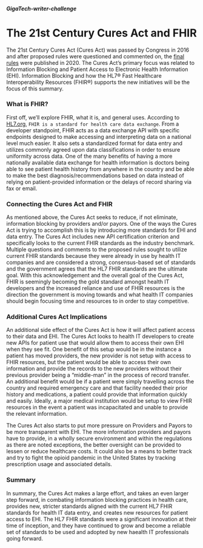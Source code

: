 ##### GigaTech-writer-challenge

# The 21st Century Cures Act and FHIR

The 21st Century Cures Act (Cures Act) was passed by Congress in 2016 and after proposed rules were questioned and commented on, the [final rules](https://www.healthit.gov/curesrule/) were published in 2020.  The Cures Act’s primary focus was related to Information Blocking and Patient Access to Electronic Health Information (EHI).  Information Blocking and how the HL7® Fast Healthcare Interoperability Resources (FHIR®) supports the new initiatives will be the focus of this summary.

### What is FHIR?
First off, we’ll explore FHIR, what it is, and general uses.  According to [HL7.org](https://hl7.org/fhir/), `FHIR is a standard for health care data exchange`.  From a developer standpoint, FHIR acts as a data exchange API with specific endpoints designed to make accessing and interpreting data on a national level much easier.  It also sets a standardized format for data entry and utilizes commonly agreed upon data classifications in order to ensure uniformity across data.  One of the many benefits of having a more nationally available data exchange for health information is doctors being able to see patient health history from anywhere in the country and be able to make the best diagnosis/recommendations based on data instead of relying on patient-provided information or the delays of record sharing via fax or email. 

### Connecting the Cures Act and FHIR
As mentioned above, the Cures Act seeks to reduce, if not eliminate, information blocking by providers and/or payors.  One of the ways the Cures Act is trying to accomplish this is by introducing more standards for EHI and data entry.  The Cures Act includes new API certification criterion and specifically looks to the current FHIR standards as the industry benchmark.  Multiple questions and comments to the proposed rules sought to utilize current FHIR standards because they were already in use by health IT companies and are considered a strong, consensus-based set of standards and the government agrees that the HL7 FHIR standards are the ultimate goal.  With this acknowledgement and the overall goal of the Cures Act, FHIR is seemingly becoming the gold standard amongst health IT developers and the increased reliance and use of FHIR resources is the direction the government is moving towards and what health IT companies should begin focusing time and resources to in order to stay competitive.

### Additional Cures Act Implications
An additional side effect of the Cures Act is how it will affect patient access to their data and EHI.  The Cures Act looks to health IT developers to create new APIs for patient use that would allow them to access their own EHI when they see fit.  One benefit of this setup would be in the instance a patient has moved providers, the new provider is not setup with access to FHIR resources, but the patient would be able to access their own information and provide the records to the new providers without their previous provider being a “middle-man” in the process of record transfer.  An additional benefit would be if a patient were simply travelling across the country and required emergency care and that facility needed their prior history and medications, a patient could provide that information quickly and easily.  Ideally, a major medical institution would be setup to view FHIR resources in the event a patient was incapacitated and unable to provide the relevant information.

The Cures Act also starts to put more pressure on Providers and Payors to be more transparent with EHI.  The more information providers and payors have to provide, in a wholly secure environment and within the regulations as there are noted exceptions, the better oversight can be provided to lessen or reduce healthcare costs.  It could also be a means to better track and try to fight the opioid pandemic in the United States by tracking prescription usage and associated details.

### Summary
In summary, the Cures Act makes a large effort, and takes an even larger step forward, in combating information blocking practices in health care, provides new, stricter standards aligned with the current HL7 FHIR standards for health IT data entry, and creates new resources for patient access to EHI.  The HL7 FHIR standards were a significant innovation at their time of inception, and they have continued to grow and become a reliable set of standards to be used and adopted by new haealth IT professionals going forward.

